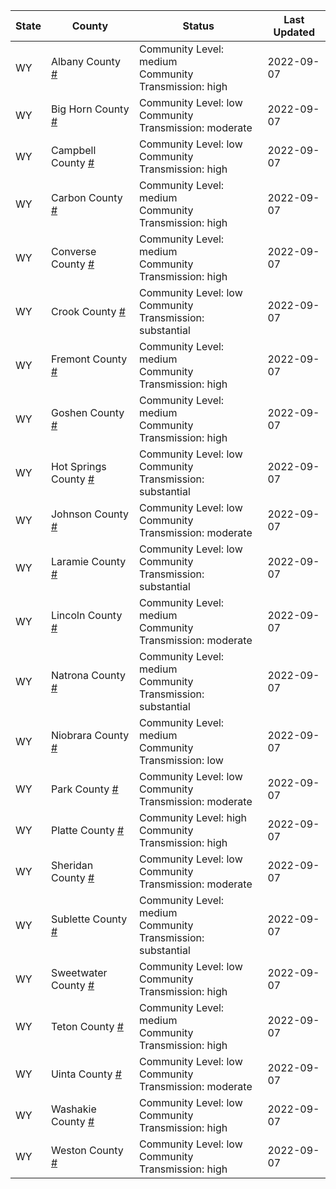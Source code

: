State | County | Status | Last Updated
--- | --- | --- | --- 
WY | Albany County <a href="#albany_county">#</a> | <a name="albany_county"></a>Community Level: medium<br/>Community Transmission: high | 2022-09-07
WY | Big Horn County <a href="#big_horn_county">#</a> | <a name="big_horn_county"></a>Community Level: low<br/>Community Transmission: moderate | 2022-09-07
WY | Campbell County <a href="#campbell_county">#</a> | <a name="campbell_county"></a>Community Level: low<br/>Community Transmission: high | 2022-09-07
WY | Carbon County <a href="#carbon_county">#</a> | <a name="carbon_county"></a>Community Level: medium<br/>Community Transmission: high | 2022-09-07
WY | Converse County <a href="#converse_county">#</a> | <a name="converse_county"></a>Community Level: medium<br/>Community Transmission: high | 2022-09-07
WY | Crook County <a href="#crook_county">#</a> | <a name="crook_county"></a>Community Level: low<br/>Community Transmission: substantial | 2022-09-07
WY | Fremont County <a href="#fremont_county">#</a> | <a name="fremont_county"></a>Community Level: medium<br/>Community Transmission: high | 2022-09-07
WY | Goshen County <a href="#goshen_county">#</a> | <a name="goshen_county"></a>Community Level: medium<br/>Community Transmission: high | 2022-09-07
WY | Hot Springs County <a href="#hot_springs_county">#</a> | <a name="hot_springs_county"></a>Community Level: low<br/>Community Transmission: substantial | 2022-09-07
WY | Johnson County <a href="#johnson_county">#</a> | <a name="johnson_county"></a>Community Level: low<br/>Community Transmission: moderate | 2022-09-07
WY | Laramie County <a href="#laramie_county">#</a> | <a name="laramie_county"></a>Community Level: low<br/>Community Transmission: substantial | 2022-09-07
WY | Lincoln County <a href="#lincoln_county">#</a> | <a name="lincoln_county"></a>Community Level: medium<br/>Community Transmission: moderate | 2022-09-07
WY | Natrona County <a href="#natrona_county">#</a> | <a name="natrona_county"></a>Community Level: medium<br/>Community Transmission: substantial | 2022-09-07
WY | Niobrara County <a href="#niobrara_county">#</a> | <a name="niobrara_county"></a>Community Level: medium<br/>Community Transmission: low | 2022-09-07
WY | Park County <a href="#park_county">#</a> | <a name="park_county"></a>Community Level: low<br/>Community Transmission: moderate | 2022-09-07
WY | Platte County <a href="#platte_county">#</a> | <a name="platte_county"></a>Community Level: high<br/>Community Transmission: high | 2022-09-07
WY | Sheridan County <a href="#sheridan_county">#</a> | <a name="sheridan_county"></a>Community Level: low<br/>Community Transmission: moderate | 2022-09-07
WY | Sublette County <a href="#sublette_county">#</a> | <a name="sublette_county"></a>Community Level: medium<br/>Community Transmission: substantial | 2022-09-07
WY | Sweetwater County <a href="#sweetwater_county">#</a> | <a name="sweetwater_county"></a>Community Level: low<br/>Community Transmission: high | 2022-09-07
WY | Teton County <a href="#teton_county">#</a> | <a name="teton_county"></a>Community Level: medium<br/>Community Transmission: high | 2022-09-07
WY | Uinta County <a href="#uinta_county">#</a> | <a name="uinta_county"></a>Community Level: low<br/>Community Transmission: moderate | 2022-09-07
WY | Washakie County <a href="#washakie_county">#</a> | <a name="washakie_county"></a>Community Level: low<br/>Community Transmission: high | 2022-09-07
WY | Weston County <a href="#weston_county">#</a> | <a name="weston_county"></a>Community Level: low<br/>Community Transmission: high | 2022-09-07
